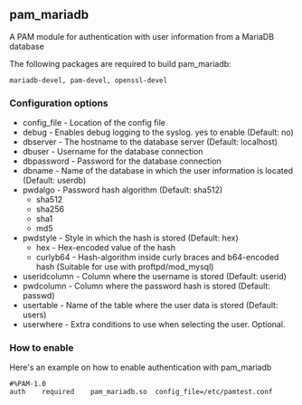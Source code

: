 ## pam_mariadb
A PAM module for authentication with user information from a MariaDB database

The following packages are required to build pam_mariadb:
```
mariadb-devel, pam-devel, openssl-devel
```

### Configuration options

* config_file - Location of the config file
* debug - Enables debug logging to the syslog. yes to enable (Default: no)
* dbserver - The hostname to the database server (Default: localhost)
* dbuser - Username for the database connection
* dbpassword - Password for the database connection
* dbname - Name of the database in which the user information is located (Default: userdb)
* pwdalgo - Password hash algorithm (Default: sha512)
  * sha512
  * sha256
  * sha1
  * md5
* pwdstyle - Style in which the hash is stored (Default: hex)
  * hex - Hex-encoded value of the hash
  * curlyb64 - Hash-algorithm inside curly braces and b64-encoded hash (Suitable for use with proftpd/mod_mysql)
* useridcolumn - Column where the username is stored (Default: userid)
* pwdcolumn - Column where the password hash is stored (Default: passwd)
* usertable - Name of the table where the user data is stored (Default: users)
* userwhere - Extra conditions to use when selecting the user. Optional.

### How to enable

Here's an example on how to enable authentication with pam_mariadb

```
#%PAM-1.0
auth	required	pam_mariadb.so	config_file=/etc/pamtest.conf
```
